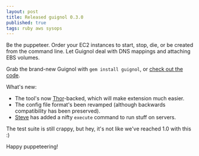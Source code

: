 ```yaml
---
layout: post
title: Released guignol 0.3.0
published: true
tags: ruby aws sysops
---
```


Be the puppeteer. Order your EC2 instances to start, stop, die, or be created from the command line. Let Guignol deal with DNS mappings and attaching EBS volumes.

Grab the brand-new Guignol with `gem install guignol`, or [check out the code](https://github.com/HouseTrip/guignol).

What's new:

- The tool's now [Thor](http://whatisthor.com/)-backed, which will make extension much easier.
- The config file format's been revamped (although backwards compatibility has been preserved).
- [Steve](https://github.com/screedon) has added a nifty `execute` command to run stuff on servers.

The test suite is still crappy, but hey, it's not like we've reached 1.0 with this :)

Happy puppeteering!